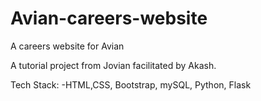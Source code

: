 # Avian-careers-website
A careers website for Avian

A tutorial project from Jovian facilitated by Akash.

Tech Stack:
-HTML,CSS, Bootstrap, mySQL, Python, Flask
